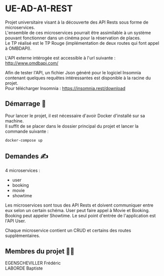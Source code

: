 # UE-AD-A1-REST 

Projet universitaire visant à la découverte des API Rests sous forme de microservices.<br>
L'ensemble de ces microservices pourrait être assimilable à un système pouvant fonctionner dans un cinéma pour la réservation de places.<br>
Le TP réalisé est le TP Rouge (implémentation de deux routes qui font appel à OMBDAPI).<br>

L'API externe intérogée est accessible à l'url suivante : http://www.omdbapi.com/

Afin de tester l'API, un fichier Json généré pour le logiciel Insomnia contenant quelques requêtes intéressantes est disponible à la racine du projet.<br>
Pour télécharger Insomnia : https://insomnia.rest/download

## Démarrage 🚀

Pour lancer le projet, il est nécessaire d'avoir Docker d'installé sur sa machine.<br>
Il suffit de se placer dans le dossier principal du projet et lancer la commande suivante :<br>

```bash
docker-compose up
```

## Demandes ✍️

4 microservices :
- user
- booking
- movie
- showtime

Les microservices sont tous des API Rests et doivent communiquer entre eux selon un certain schéma. User peut faire appel à Movie et Booking. Booking peut appeler Showtime. Le seul point d'entrée de l'application est l'API User.<br>

Chaque microservice contient un CRUD et certains des routes supplémentaires.

## Membres du projet 🧑‍💻

EGENSCHEVILLER Frédéric</br>
LABORDE Baptiste
